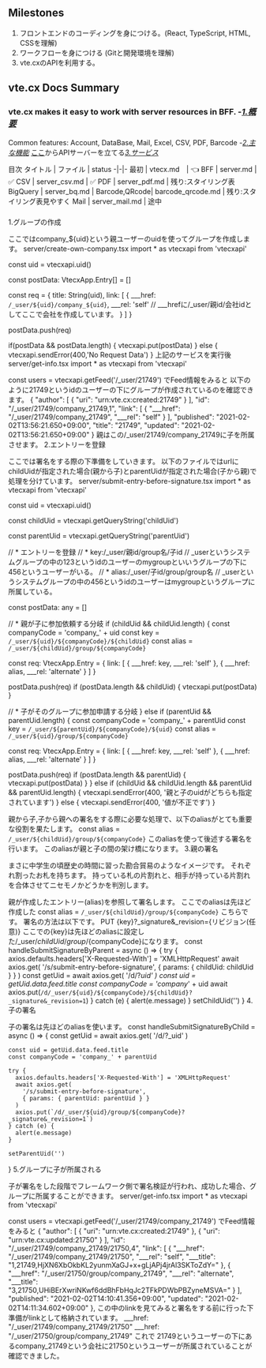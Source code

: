 ## Milestones
1. フロントエンドのコーディングを身につける。(React, TypeScript, HTML, CSSを理解)
2. ワークフローを身につける (Gitと開発環境を理解)
3. vte.cxのAPIを利用する。

## vte.cx Docs Summary
### vte.cx makes it easy to work with server resources in BFF. -[*1.概要*](https://vte.cx/documentation.html#index01)
Common features: Account, DataBase, Mail, Excel, CSV, PDF, Barcode -[*2.主な機能*](https://vte.cx/documentation.html#index02)
[ここ](https://qiita.com/stakezaki/items/e526ca061d8f004db7f5)からAPIサーバーを立てる[*3.サービス*](https://vte.cx/documentation.html#index03)

目次
タイトル | ファイル | status
-|-|-
最初 | vtecx.md　| 👈
BFF | server.md | ✅
CSV | server_csv.md | ✅
PDF | server_pdf.md | 残り:スタイリング表
BigQuery | server_bq.md |
Barcode,QRcode| barcode_qrcode.md | 残り:スタイリング表見やすく
Mail | server_mail.md | 途中

###
1.グループの作成

ここではcompany_${uid}という親ユーザーのuidを使ってグループを作成します。
server/create-own-company.tsx
import * as vtecxapi from 'vtecxapi'

const uid = vtecxapi.uid()

const postData: VtecxApp.Entry[] = []

const req = {
  title: String(uid),
  link: [
    {
      ___href: `/_user/${uid}/company_${uid}`,
      ___rel: 'self'
// ___hrefに/_user/親id/会社idとしてここで会社を作成しています。
    }
  ]
}

postData.push(req)

if(postData && postData.length) {
  vtecxapi.put(postData)
} else {
  vtecxapi.sendError(400,'No Request Data')
}
上記のサービスを実行後
server/get-info.tsx
import * as vtecxapi from 'vtecxapi'

const users = vtecxapi.getFeed('/_user/21749')
でFeed情報をみると
以下のように21749というidのユーザーの下にグループが作成されているのを確認できます。
{
  "author": [
    {
      "uri": "urn:vte.cx:created:21749"
    }
  ],
  "id": "/_user/21749/company_21749,1",
  "link": [
    {
      "___href": "/_user/21749/company_21749",
      "___rel": "self"
    }
  ],
  "published": "2021-02-02T13:56:21.650+09:00",
  "title": "21749",
  "updated": "2021-02-02T13:56:21.650+09:00"
}
親はこの/_user/21749/company_21749に子を所属させます。
2.エントリーを登録

ここでは署名をする際の下準備をしていきます。
以下のファイルではurlにchildUidが指定された場合(親から子)とparentUidが指定された場合(子から親)で処理を分けています。
server/submit-entry-before-signature.tsx
import * as vtecxapi from 'vtecxapi'

const uid = vtecxapi.uid()

const childUid = vtecxapi.getQueryString('childUid')

const parentUid = vtecxapi.getQueryString('parentUid')

// * エントリーを登録
// * key:/_user/親id/group名/子id
// _userというシステムグループの中の123というidのユーザーのmygroupといいうグループの下に456というユーザーがいる。
// * alias:/_user/子id/group/group名
// _userというシステムグループの中の456というidのユーザーはmygroupというグループに所属している。

const postData: any = []

// * 親が子に参加依頼する分岐
if (childUid && childUid.length) {
  const companyCode = 'company_' + uid
  const key = `/_user/${uid}/${companyCode}/${childUid}`
  const alias = `/_user/${childUid}/group/${companyCode}`

  const req: VtecxApp.Entry = {
    link: [
      {
        ___href: key,
        ___rel: 'self'
      },
      {
        ___href: alias,
        ___rel: 'alternate'
      }
    ]
  }

  postData.push(req)
  if (postData.length && childUid) {
    vtecxapi.put(postData)
  }

// * 子がそのグループに参加申請する分岐
} else if (parentUid && parentUid.length) {
  const companyCode = 'company_' + parentUid
  const key = `/_user/${parentUid}/${companyCode}/${uid}`
  const alias = `/_user/${uid}/group/${companyCode}`

  const req: VtecxApp.Entry = {
    link: [
      {
        ___href: key,
        ___rel: 'self'
      },
      {
        ___href: alias,
        ___rel: 'alternate'
      }
    ]
  }

  postData.push(req)
  if (postData.length && parentUid) {
    vtecxapi.put(postData)
  }
} else if (childUid && childUid.length && parentUid && parentUid.length) {
  vtecxapi.sendError(400, '親と子のuidがどちらも指定されています')
} else {
  vtecxapi.sendError(400, '値が不正です')
}

親から子,子から親への署名をする際に必要な処理で、以下のaliasがとても重要な役割を果たします。
const alias = `/_user/${childUid}/group/${companyCode}`
このaliasを使って後述する署名を行います。
このaliasが親と子の間の架け橋になります。
3.親の署名

まさに中学生の頃歴史の時間に習った勘合貿易のようなイメージです。
それぞれ割ったお札を持ちます。
持っている札の片割れと、相手が持っている片割れを合体させてニセモノかどうかを判別します。

親が作成したエントリー(alias)を参照して署名します。
ここでのaliasは先ほど作成した
const alias = `/_user/${childUid}/group/${companyCode}`
こちらです。
署名の方法は以下です。
PUT {key}?_signature&_revision={リビジョン(任意)}
ここでの{key}は先ほどのaliasに設定した/_user/${childUid}/group/${companyCode}になります。
 const handleSubmitSignatureByParent = async () => {
    try { axios.defaults.headers['X-Requested-With'] = 'XMLHttpRequest'
      await axios.get(
        '/s/submit-entry-before-signature',
        { params: { childUid: childUid } }
      )
      const getUid = await axios.get(
        '/d/?_uid'
      )
      const uid = getUid.data.feed.title
      const companyCode = 'company_' + uid
      await axios.put(`/d/_user/${uid}/${companyCode}/${childUid}?_signature&_revision=1`)
    } catch (e) {
      alert(e.message)
    }
    setChildUid('')
  }
4.子の署名

子の署名は先ほどのaliasを使います。
const handleSubmitSignatureByChild = async () => {
    const getUid = await axios.get(
      '/d/?_uid'
    )

    const uid = getUid.data.feed.title
    const companyCode = 'company_' + parentUid

    try {
      axios.defaults.headers['X-Requested-With'] = 'XMLHttpRequest'
      await axios.get(
        '/s/submit-entry-before-signature',
        { params: { parentUid: parentUid } }
      )
      axios.put(`/d/_user/${uid}/group/${companyCode}?_signature&_revision=1`)
    } catch (e) {
      alert(e.message)
    }

    setParentUid('')
  }
5.グループに子が所属される

子が署名をした段階でフレームワーク側で署名検証が行われ、成功した場合、グループに所属することができます。
server/get-info.tsx
import * as vtecxapi from 'vtecxapi'

const users = vtecxapi.getFeed('/_user/21749/company_21749')
でFeed情報をみると
{
  "author": [
    {
      "uri": "urn:vte.cx:created:21749"
    },
    {
      "uri": "urn:vte.cx:updated:21750"
    }
  ],
  "id": "/_user/21749/company_21749/21750,4",
  "link": [
    {
      "___href": "/_user/21749/company_21749/21750",
      "___rel": "self",
      "___title": "1,21749,HjXN6XbOkbKL2yunmXaGJ+x+gLjAPj4jrAl3SKToZdY="
    },
    {
      "___href": "/_user/21750/group/company_21749",
      "___rel": "alternate",
      "___title": "3,21750,UHiBErXwriNKwf6ddBhFbHqJc2TFkPDWbPBZyneMSVA="
    }
  ],
  "published": "2021-02-02T14:10:41.356+09:00",
  "updated": "2021-02-02T14:11:34.602+09:00"
},
この中のlinkを見てみると署名をする前に行った下準備がlinkとして格納されています。
___href: "/_user/21749/company_21749/21750"
___href: "/_user/21750/group/company_21749"
これで
21749というユーザーの下にあるcompany_21749という会社に21750というユーザーが所属されていることが確認できました。